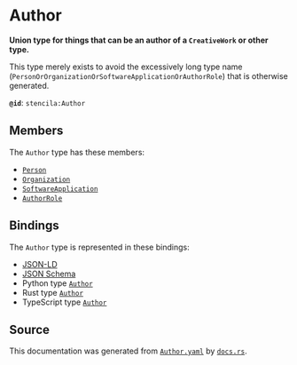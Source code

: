# Author

**Union type for things that can be an author of a `CreativeWork` or other type.**

This type merely exists to avoid the excessively long type name
(`PersonOrOrganizationOrSoftwareApplicationOrAuthorRole`) that is otherwise generated.


**`@id`**: `stencila:Author`

## Members

The `Author` type has these members:

- [`Person`](https://github.com/stencila/stencila/blob/main/docs/reference/schema/other/person.md)
- [`Organization`](https://github.com/stencila/stencila/blob/main/docs/reference/schema/other/organization.md)
- [`SoftwareApplication`](https://github.com/stencila/stencila/blob/main/docs/reference/schema/works/software-application.md)
- [`AuthorRole`](https://github.com/stencila/stencila/blob/main/docs/reference/schema/works/author-role.md)

## Bindings

The `Author` type is represented in these bindings:

- [JSON-LD](https://stencila.org/Author.jsonld)
- [JSON Schema](https://stencila.org/Author.schema.json)
- Python type [`Author`](https://github.com/stencila/stencila/blob/main/python/python/stencila/types/author.py)
- Rust type [`Author`](https://github.com/stencila/stencila/blob/main/rust/schema/src/types/author.rs)
- TypeScript type [`Author`](https://github.com/stencila/stencila/blob/main/ts/src/types/Author.ts)

## Source

This documentation was generated from [`Author.yaml`](https://github.com/stencila/stencila/blob/main/schema/Author.yaml) by [`docs.rs`](https://github.com/stencila/stencila/blob/main/rust/schema-gen/src/docs.rs).